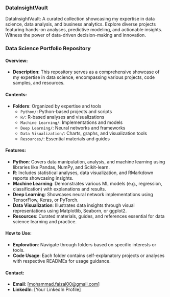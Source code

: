 ### DataInsightVault
DataInsightVault: A curated collection showcasing my expertise in data science, data analysis, and business analytics. Explore diverse projects featuring hands-on analyses, predictive modeling, and actionable insights. Witness the power of data-driven decision-making and innovation.

### Data Science Portfolio Repository

#### Overview:
- **Description**: This repository serves as a comprehensive showcase of my expertise in data science, encompassing various projects, code samples, and resources.
  
#### Contents:
- **Folders**: Organized by expertise and tools
  - `Python/`: Python-based projects and scripts
  - `R/`: R-based analyses and visualizations
  - `Machine Learning/`: Implementations and models
  - `Deep Learning/`: Neural networks and frameworks
  - `Data Visualization/`: Charts, graphs, and visualization tools
  - `Resources/`: Essential materials and guides
  
#### Features:
- **Python**: Covers data manipulation, analysis, and machine learning using libraries like Pandas, NumPy, and Scikit-learn.
- **R**: Includes statistical analyses, data visualization, and RMarkdown reports showcasing insights.
- **Machine Learning**: Demonstrates various ML models (e.g., regression, classification) with explanations and results.
- **Deep Learning**: Showcases neural network implementations using TensorFlow, Keras, or PyTorch.
- **Data Visualization**: Illustrates data insights through visual representations using Matplotlib, Seaborn, or ggplot2.
- **Resources**: Curated materials, guides, and references essential for data science learning and practice.

#### How to Use:
- **Exploration**: Navigate through folders based on specific interests or tools.
- **Code Usage**: Each folder contains self-explanatory projects or analyses with respective READMEs for usage guidance.
  
#### Contact:
- **Email**: [mohammad.faizal00@gmail.com]
- **LinkedIn**: [Your LinkedIn Profile]

